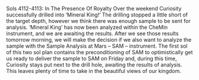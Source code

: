 Sols 4112-4113: In The Presence Of Royalty 
 Over the weekend Curiosity successfully drilled into ‘Mineral King!’ The drilling stopped a little short of the target depth, however we think there was enough sample to be sent for analysis. ‘Mineral King’ has now been analyzed within the CheMin instrument, and we are awaiting the results. After we see those results tomorrow morning, we will make the decision if we also want to analyze the sample with the Sample Analysis at Mars – SAM – instrument. The first sol of this two sol plan contains the preconditioning of SAM to optimistically get us ready to deliver the sample to SAM on Friday and, during this time, Curiosity stays put next to the drill hole, awaiting the results of analysis. This leaves plenty of time to take in the beautiful views of our kingdom.